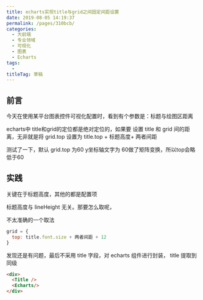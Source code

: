 ```yaml
---
title: echarts实现title与grid之间固定间距设置
date: 2019-08-05 14:19:37
permalink: /pages/310bcb/
categories: 
  - 大前端
  - 专业领域
  - 可视化
  - 图表
  - Echarts
tags: 
  - 
titleTag: 草稿
---
```

## 前言

今天在使用某平台图表控件可视化配置时，看到有个参数是：标题与绘图区距离

echarts中 title和grid的定位都是绝对定位的，如果要 设置 title 和 grid 间的距离，无非就是将 grid.top 设置为 title.top + 标题高度+ 两者间距

测试了一下，默认 grid.top 为60 y坐标轴文字为 60做了矩阵变换，所以top会略低于60

## 实践

关键在于标题高度，其他的都是配置项

标题高度与 lineHeight 无关。那要怎么取呢，

不太准确的一个取法
```js
grid = {
  top: title.font.size + 两者间距 + 12
}
```

发现还是有问题，最后不采用 title 字段，对 echarts 组件进行封装， title 提取到同级
```html
<div>
  <Title />
  <Echarts/>
</div>
```